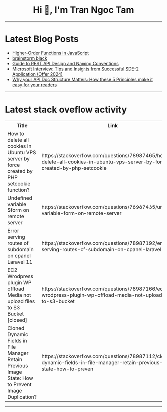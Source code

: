 <h1 align="center">Hi 👋, I'm Tran Ngoc Tam</h1>

---

# Latest Blog Posts 
<!-- BLOG-POST-LIST:START -->
- [Higher-Order Functions in JavaScript](https://dev.to/nozibul_islam_113b1d5334f/higher-order-functions-in-javascript-2p8o)
- [brainstorm black](https://dev.to/lektorfuja/brainstorm-black-57j8)
- [Guide to REST API Design and Naming Conventions](https://dev.to/rahul_ranjan_7200/guide-to-rest-api-design-and-naming-conventions-46co)
- [Microsoft Interview: Tips and Insights from Successful SDE-2 Application &lpar;Offer 2024&rpar;](https://dev.to/alexr/microsoft-interview-tips-and-insights-from-successful-sde-2-application-offer-2024-232f)
- [Why your API Doc Structure Matters: How these 5 Principles make it easy for your readers](https://dev.to/hexmos/why-your-api-doc-structure-matters-how-these-5-principles-make-it-easy-for-your-readers-1gdp)
<!-- BLOG-POST-LIST:END -->

---

# Latest stack oveflow activity
<table>
  <tr><th>Title</th><th>Link</th></tr>
  <!-- STACKOVERFLOW:START --><tr><td>How to delete all cookies in Ubuntu VPS server by force created by PHP setcookie function?</td><td>https://stackoverflow.com/questions/78987465/how-to-delete-all-cookies-in-ubuntu-vps-server-by-force-created-by-php-setcookie</td></tr><tr><td>Undefined variable $form on remote server</td><td>https://stackoverflow.com/questions/78987435/undefined-variable-form-on-remote-server</td></tr><tr><td>Error serving routes of subdomain on cpanel Laravel 11</td><td>https://stackoverflow.com/questions/78987192/error-serving-routes-of-subdomain-on-cpanel-laravel-11</td></tr><tr><td>EC2 Wrodpress plugin WP offload Media not upload files to S3 Bucket [closed]</td><td>https://stackoverflow.com/questions/78987166/ec2-wrodpress-plugin-wp-offload-media-not-upload-files-to-s3-bucket</td></tr><tr><td>Cloned Dynamic Fields in File Manager Retain Previous Image State: How to Prevent Image Duplication?</td><td>https://stackoverflow.com/questions/78987112/cloned-dynamic-fields-in-file-manager-retain-previous-image-state-how-to-preven</td></tr><!-- STACKOVERFLOW:END -->
</table>

---


